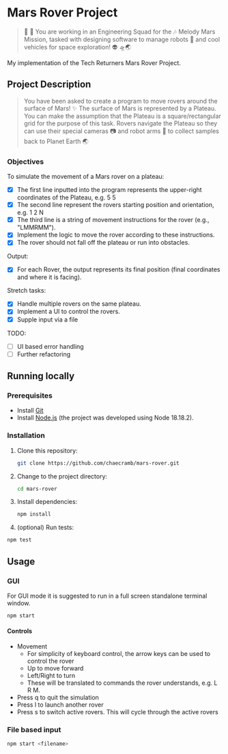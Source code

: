 # Mars Rover Project

> 👾 🚀 You are working in an Engineering Squad for the 🎶 Melody Mars Mission,
> tasked with designing software to manage robots 🤖 and cool vehicles for space
> exploration! 👽 🛸🌏

My implementation of the Tech Returners Mars Rover Project.

## Project Description

> You have been asked to create a program to move rovers around the surface of Mars! ✨
> The surface of Mars is represented by a Plateau. You can make the assumption that the
> Plateau is a square/rectangular grid for the purpose of this task.
> Rovers navigate the Plateau so they can use their special cameras 📷 and robot arms
> 🦾 to collect samples back to Planet Earth 🌏

### Objectives

To simulate the movement of a Mars rover on a plateau:

- [x] The first line inputted into the program represents the upper-right coordinates of the Plateau, e.g. 5 5
- [x] The second line represent the rovers starting position and orientation, e.g. 1 2 N
- [x] The third line is a string of movement instructions for the rover (e.g., "LMMRMM").
- [x] Implement the logic to move the rover according to these instructions.
- [x] The rover should not fall off the plateau or run into obstacles.

Output:

- [x] For each Rover, the output represents its final position (final coordinates and where it is facing).

Stretch tasks:

- [x] Handle multiple rovers on the same plateau.
- [x] Implement a UI to control the rovers.
- [x] Supple input via a file

TODO:

- [ ] UI based error handling
- [ ] Further refactoring

## Running locally

### Prerequisites

- Install [Git](https://git-scm.com/)
- Install [Node.js](https://nodejs.org/) (the project was developed using Node 18.18.2).

### Installation

1. Clone this repository:

   ```sh
   git clone https://github.com/chaecramb/mars-rover.git
   ```

2. Change to the project directory:

   ```sh
   cd mars-rover
   ```

3. Install dependencies:

   ```sh
   npm install
   ```

4. (optional) Run tests:

```sh
npm test
```

## Usage

### GUI

For GUI mode it is suggested to run in a full screen standalone terminal window.

```sh
npm start
```

#### Controls

- Movement
  - For simplicity of keyboard control, the arrow keys can be used to control the rover
  - Up to move forward
  - Left/Right to turn
  - These will be translated to commands the rover understands, e.g. L R M.
- Press q to quit the simulation
- Press l to launch another rover
- Press s to switch active rovers. This will cycle through the active rovers

### File based input

```sh
npm start <filename>
```
